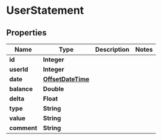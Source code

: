 
# UserStatement

## Properties
Name | Type | Description | Notes
------------ | ------------- | ------------- | -------------
**id** | **Integer** |  | 
**userId** | **Integer** |  | 
**date** | [**OffsetDateTime**](OffsetDateTime.md) |  | 
**balance** | **Double** |  | 
**delta** | **Float** |  | 
**type** | **String** |  | 
**value** | **String** |  | 
**comment** | **String** |  | 



